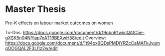 # Master Thesis
Pre-K effects on labour market outcomes on women

To-Dos: https://docs.google.com/document/d/19obnR1wiicQAtC5e-gXSK5n04NYiap7eAT19BEXwH58/edit
Overview: https://docs.google.com/document/d/1t94ox6QDsPMDjYRZcCaMAFkJyumqOOGQAL2F3LI1z2w/edit


